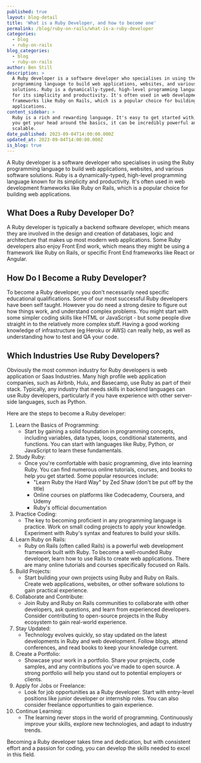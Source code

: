 ```yaml
---
published: true
layout: blog-detail
title: 'What is a Ruby Developer, and how to become one'
permalink: /blog/ruby-on-rails/what-is-a-ruby-developer
categories:
  - blog
  - ruby-on-rails
blog_categories:
  - blog
  - ruby-on-rails
author: Ben Still
description: >
  A Ruby developer is a software developer who specialises in using the Ruby
  programming language to build web applications, websites, and various software
  solutions. Ruby is a dynamically-typed, high-level programming language known
  for its simplicity and productivity. It's often used in web development
  frameworks like Ruby on Rails, which is a popular choice for building web
  applications.
content_sidebar: >
  Ruby is a rich and rewarding language. It's easy to get started with, but once
  you get your head around the basics, it can be incredibly powerful and
  scalable.
date_published: 2023-09-04T14:00:00.000Z
updated_at: 2023-09-04T14:00:00.000Z
is_blog: true
---
```


A Ruby developer is a software developer who specialises in using the Ruby programming language to build web applications, websites, and various software solutions. Ruby is a dynamically-typed, high-level programming language known for its simplicity and productivity. It's often used in web development frameworks like Ruby on Rails, which is a popular choice for building web applications.

## What Does a Ruby Developer Do?

A Ruby developer is typically a backend software developer, which means they are involved in the design and creation of databases, logic and architecture that makes up most modern web applications. Some Ruby developers also enjoy Front End work, which means they might be using a framework like Ruby on Rails, or specific Front End frameworks like React or Angular.

## How Do I Become a Ruby Developer?

To become a Ruby developer, you don't necessarily need specific educational qualifications. Some of our most successful Ruby developers have been self taught. However you do need a strong desire to figure out how things work, and understand complex problems. You might start with some simpler coding skills like HTML or JavaScript - but some people dive straight in to the relatively more complex stuff. Having a good working knowledge of infrastructure (eg Heroku or AWS) can really help, as well as understanding how to test and QA your code.

## Which Industries Use Ruby Developers?

Obviously the most common industry for Ruby developers is web application or Saas Industries. Many high profile web application companies, such as Airbnb, Hulu, and Basecamp, use Ruby as part of their stack. Typically, any industry that needs skills in backend languages can use Ruby developers, particularly if you have experience with other server-side languages, such as Python.

Here are the steps to become a Ruby developer:

1. Learn the Basics of Programming:
   * Start by gaining a solid foundation in programming concepts, including variables, data types, loops, conditional statements, and functions. You can start with languages like Ruby, Python, or JavaScript to learn these fundamentals.
2. Study Ruby:
   * Once you're comfortable with basic programming, dive into learning Ruby. You can find numerous online tutorials, courses, and books to help you get started. Some popular resources include:
     * "Learn Ruby the Hard Way" by Zed Shaw (don't be put off by the title)
     * Online courses on platforms like Codecademy, Coursera, and Udemy
     * Ruby's official documentation
3. Practice Coding:
   * The key to becoming proficient in any programming language is practice. Work on small coding projects to apply your knowledge. Experiment with Ruby's syntax and features to build your skills.
4. Learn Ruby on Rails:
   * Ruby on Rails (often called Rails) is a powerful web development framework built with Ruby. To become a well-rounded Ruby developer, learn how to use Rails to create web applications. There are many online tutorials and courses specifically focused on Rails.
5. Build Projects:
   * Start building your own projects using Ruby and Ruby on Rails. Create web applications, websites, or other software solutions to gain practical experience.
6. Collaborate and Contribute:
   * Join Ruby and Ruby on Rails communities to collaborate with other developers, ask questions, and learn from experienced developers. Consider contributing to open-source projects in the Ruby ecosystem to gain real-world experience.
7. Stay Updated:
   * Technology evolves quickly, so stay updated on the latest developments in Ruby and web development. Follow blogs, attend conferences, and read books to keep your knowledge current.
8. Create a Portfolio:
   * Showcase your work in a portfolio. Share your projects, code samples, and any contributions you've made to open source. A strong portfolio will help you stand out to potential employers or clients.
9. Apply for Jobs or Freelance:
   * Look for job opportunities as a Ruby developer. Start with entry-level positions like junior developer or internship roles. You can also consider freelance opportunities to gain experience.
10. Continue Learning:
    * The learning never stops in the world of programming. Continuously improve your skills, explore new technologies, and adapt to industry trends.

Becoming a Ruby developer takes time and dedication, but with consistent effort and a passion for coding, you can develop the skills needed to excel in this field.
